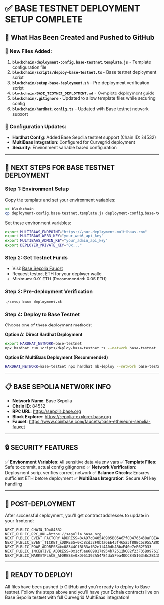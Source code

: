 # ✅ BASE TESTNET DEPLOYMENT SETUP COMPLETE

## 🎯 What Has Been Created and Pushed to GitHub

### 📁 **New Files Added:**
1. **`blockchain/deployment-config.base-testnet.template.js`** - Template configuration file
2. **`blockchain/scripts/deploy-base-testnet.ts`** - Base testnet deployment script
3. **`blockchain/setup-base-deployment.sh`** - Pre-deployment verification script
4. **`blockchain/BASE_TESTNET_DEPLOYMENT.md`** - Complete deployment guide
5. **`blockchain/.gitignore`** - Updated to allow template files while securing config
6. **`blockchain/hardhat.config.ts`** - Updated with Base testnet network support

### 🔧 **Configuration Updates:**
- **Hardhat Config**: Added Base Sepolia testnet support (Chain ID: 84532)
- **MultiBaas Integration**: Configured for Curvegrid deployment
- **Security**: Environment variable based configuration

---

## 🚀 NEXT STEPS FOR BASE TESTNET DEPLOYMENT

### **Step 1: Environment Setup**
Copy the template and set your environment variables:

```bash
cd blockchain
cp deployment-config.base-testnet.template.js deployment-config.base-testnet.js
```

Set these environment variables:
```bash
export MULTIBAAS_ENDPOINT="https://your-deployment.multibaas.com"
export MULTIBAAS_WEB3_KEY="your_web3_api_key"
export MULTIBAAS_ADMIN_KEY="your_admin_api_key"
export DEPLOYER_PRIVATE_KEY="0x..."
```

### **Step 2: Get Testnet Funds**
- Visit [Base Sepolia Faucet](https://www.coinbase.com/faucets/base-ethereum-sepolia-faucet)
- Request testnet ETH for your deployer wallet
- Minimum: 0.01 ETH (Recommended: 0.05 ETH)

### **Step 3: Pre-deployment Verification**
```bash
./setup-base-deployment.sh
```

### **Step 4: Deploy to Base Testnet**
Choose one of these deployment methods:

**Option A: Direct Hardhat Deployment**
```bash
export HARDHAT_NETWORK=base-testnet
npx hardhat run scripts/deploy-base-testnet.ts --network base-testnet
```

**Option B: MultiBaas Deployment (Recommended)**
```bash
HARDHAT_NETWORK=base-testnet npx hardhat mb-deploy --network base-testnet
```

---

## 📋 BASE SEPOLIA NETWORK INFO

- **Network Name**: Base Sepolia
- **Chain ID**: 84532
- **RPC URL**: https://sepolia.base.org
- **Block Explorer**: https://sepolia-explorer.base.org
- **Faucet**: https://www.coinbase.com/faucets/base-ethereum-sepolia-faucet

---

## 🔒 SECURITY FEATURES

✅ **Environment Variables**: All sensitive data via env vars
✅ **Template Files**: Safe to commit, actual config gitignored
✅ **Network Verification**: Deployment script verifies correct network
✅ **Balance Checks**: Ensures sufficient ETH before deployment
✅ **MultiBaas Integration**: Secure API key handling

---

## 📱 POST-DEPLOYMENT

After successful deployment, you'll get contract addresses to update in your frontend:

```env
NEXT_PUBLIC_CHAIN_ID=84532
NEXT_PUBLIC_RPC_URL=https://sepolia.base.org
NEXT_PUBLIC_EVENT_FACTORY_ADDRESS=0xA97cB40548905B05A67fCD4765438aFBEA4030fc
NEXT_PUBLIC_EVENT_TICKET_ADDRESS=0xc8cd32F0b2a6EE43f465a3f88BC52955A805043C
NEXT_PUBLIC_POAP_ADDRESS=0x08344CfBfB3afB2e114A0dbABbaF40e7eB62FD33
NEXT_PUBLIC_INCENTIVE_ADDRESS=0x1cfDae689817B954b72512bC82f23F35B997617D
NEXT_PUBLIC_MARKETPLACE_ADDRESS=0xD061393A54784da5Fea48CC845163aBc2B11537A
```

---

## 🎉 READY TO DEPLOY!

All files have been pushed to GitHub and you're ready to deploy to Base testnet. Follow the steps above and you'll have your Echain contracts live on Base Sepolia testnet with full Curvegrid MultiBaas integration!
